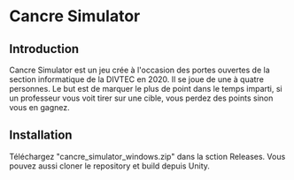 # Cancre Simulator

## Introduction

Cancre Simulator est un jeu crée à l'occasion des portes ouvertes de la section informatique de la DIVTEC en 2020. Il se joue de une à quatre personnes. Le but est de marquer le plus de point dans le temps imparti, si un professeur vous voit tirer sur une cible, vous perdez des points sinon vous en gagnez.

## Installation

Téléchargez "cancre_simulator_windows.zip" dans la sction Releases. Vous pouvez aussi cloner le repository et build depuis Unity.


 
